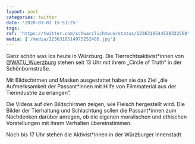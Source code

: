 ```yaml
---
layout: post
categories: twitter
date: '2020-03-07 15:51:25'
tags: 
ref: 'https://twitter.com/schwarzlichtwue/status/1236318544528322560'
media: ['/media/1236318514975252480.jpg']
---
```

Ganz schön was los heute in Würzburg. Die Tierrechtsaktivist\*innen von [@WATU_Wuerzburg](https://twitter.com/WATU_Wuerzburg) stehen seit 13 Uhr mit ihrem „Circle of Truth“ in der Schönbornstraße. 

Mit Bildschirmen und Masken ausgestattet haben sie das Ziel „die Aufmerksamkeit der Passant\*innen mit Hilfe von Filmmaterial aus der Tierindustrie zu erlangen“.

Die Videos auf den Bildschirmen zeigen, wie Fleisch hergestellt wird. Die Bilder der Tierhaltung und Schlachtung sollen die Passant\*innen zum Nachdenken darüber anregen, ob die eigenen moralischen und ethischen Vorstellungen mit ihrem Verhalten übereinstimmen.

Noch bis 17 Uhr stehen die Aktivist\*innen in der Würzburger Innenstadt